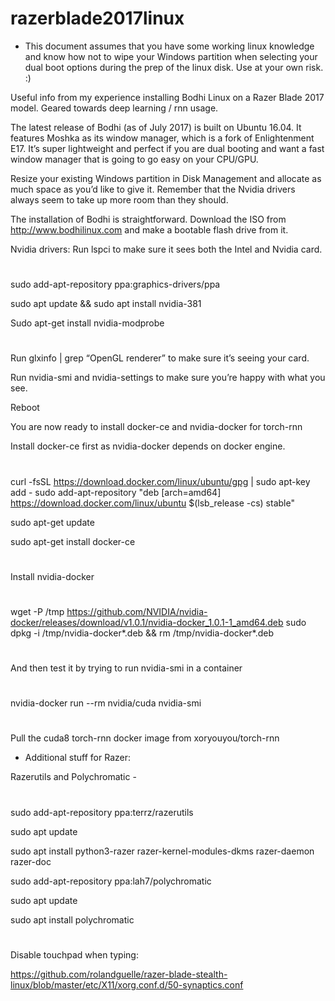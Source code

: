 # razerblade2017linux

* This document assumes that you have some working linux knowledge and know how not to wipe your Windows partition when selecting your dual boot options during the prep of the linux disk.  Use at your own risk. :)

Useful info from my experience installing Bodhi Linux on a Razer Blade 2017 model. Geared towards deep learning / rnn usage.

The latest release of Bodhi (as of July 2017) is built on Ubuntu 16.04.  It features Moshka as its window manager, which is a fork of Enlightenment E17.  It’s super lightweight and perfect if you are dual booting and want a fast window manager that is going to go easy on your CPU/GPU. 

Resize your existing Windows partition in Disk Management and allocate as much space as you’d like to give it.  Remember that the Nvidia drivers always seem to take up more room than they should.

The installation of Bodhi is straightforward.  Download the ISO from  http://www.bodhilinux.com and make a bootable flash drive from it.

Nvidia drivers:
Run lspci to make sure it sees both the Intel and Nvidia card.  
#
sudo add-apt-repository ppa:graphics-drivers/ppa

sudo apt update && sudo apt install nvidia-381

Sudo apt-get install nvidia-modprobe
#

Run glxinfo | grep “OpenGL renderer” to make sure it’s seeing your card.

Run nvidia-smi and nvidia-settings to make sure you’re happy with what you see.

Reboot 

You are now ready to install docker-ce and nvidia-docker for torch-rnn

Install docker-ce first as nvidia-docker depends on docker engine. 

#
curl -fsSL https://download.docker.com/linux/ubuntu/gpg | sudo apt-key add -
sudo add-apt-repository "deb [arch=amd64] https://download.docker.com/linux/ubuntu $(lsb_release -cs) stable"

sudo apt-get update

sudo apt-get install docker-ce
#

Install nvidia-docker
#
wget -P /tmp https://github.com/NVIDIA/nvidia-docker/releases/download/v1.0.1/nvidia-docker_1.0.1-1_amd64.deb
sudo dpkg -i /tmp/nvidia-docker*.deb && rm /tmp/nvidia-docker*.deb
#

And then test it by trying to run nvidia-smi in a container
#
nvidia-docker run --rm nvidia/cuda nvidia-smi
#

Pull the cuda8 torch-rnn docker image from xoryouyou/torch-rnn


* Additional stuff for Razer:

Razerutils and Polychromatic -
#
sudo add-apt-repository ppa:terrz/razerutils

sudo apt update

sudo apt install python3-razer razer-kernel-modules-dkms razer-daemon razer-doc

sudo add-apt-repository ppa:lah7/polychromatic

sudo apt update

sudo apt install polychromatic
#

Disable touchpad when typing:

https://github.com/rolandguelle/razer-blade-stealth-linux/blob/master/etc/X11/xorg.conf.d/50-synaptics.conf

